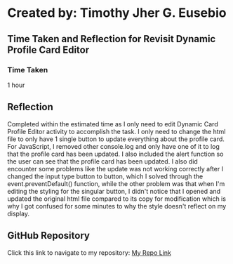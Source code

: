 # Created by: **Timothy Jher G. Eusebio**
## Time Taken and Reflection for Revisit Dynamic Profile Card Editor

### Time Taken
1 hour 

## Reflection
Completed within the estimated time as I only need to edit Dynamic Card Profile Editor activity to accomplish the task. I only need to change the html file to only have 1 single button to update everything about the profile card. For JavaScript, I removed other console.log and only have one of it to log that the profile card has been updated. I also included the alert function so the user can see that the profile card has been updated. I also did encounter some problems like the update was not working correctly after I changed the input type button to button, which I solved through the event.preventDefault() function, while the other problem was that when I'm editing the styling for the singular button, I didn't notice that I opened and updated the original html file compared to its copy for modification which is why I got confused for some minutes to why the style doesn't reflect on my display. 

## GitHub Repository
Click this link to navigate to my repository: [My Repo Link](https://github.com/TJInGitHub/Armada-Logics-OJT)